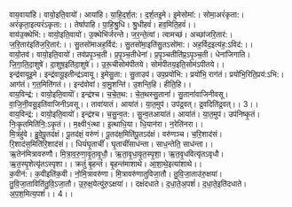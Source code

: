

  
वाय॒वाया॑हि। वायो॒इति॒वायो॑। आया॑हि। या॒हि॒द॒र्श॒त:। द॒र्श॒तइ॒मे। इ॒मेसोमा॑:। सोमा॒अरं॑कृता:। अरं॑कृता॒इत्यरं॑ऽकृता:।। तेषां॑पाहि। पा॒हि॒श्रु॒धि। श्रु॒धीहवं॑। हव॒मिति॒हवं॑।।  
वाय॑उ॒क्थेभि॑:। वायो॒इति॒वायो॑। उ॒क्थेभि॑र्जरन्ते। ज॒र॒न्ते॒त्वां। त्वामच्छ॑। अच्छा॑जरि॒तार॑:। ज॒रि॒तार॑इति॑ज॒रि॒तार॑:।। सु॒तसो॑माअह॒र्विद॑:। सु॒तसो॑मा॒इति॑सु॒तऽसो॑मा:। अह॒र्विद॒इत्य॑ह॒:ऽविद॑:।।  
वायो॒तव॑। वायो॒इति॒वायो॑। तव॑प्रपृ॒ञ्च॒ती। प्र॒पृ॒ञ्च॒तीधेना॑। प्र॒पृ॒ञ्चतीति॑प्र॒ऽपृ॒ञ्च॒ती। धेना॑जिगाति। जि॒गा॒ति॒दा॒शुषे॑। दा॒शुष॒इति॑दा॒शुषे॑।। उ॒रू॒चीसोम॑पीतये। सोम॑पीतय॒इति॒सोम॑ऽपीतये।।  
इन्द्र॑वायूइ॒मे। इन्द्र॑वायू॒इतीन्द्र॑ऽवायू। इ॒मेसु॒ता:। सु॒ताउप॑। उप॒प्रयो॑भि:। प्रयो॑भि॒ राग॑तं। प्रयो॑भि॒रिति॒प्रय॑:ऽभि:। आग॑तं। ग॒त॒मिति॑गतं।। इन्द॑वोवां। वा॒मु॒शन्ति॑। उ॒शन्ति॒हि। हीति॒हि।।  
वाय॒विन्द्र॑:। वायो॒इति॒वायॊ॑। इन्द्र॑श्च। च॒चे॒त॒थ:। चे॒त॒थस्सु॒तानां॑। सु॒तानां॑वाजिनीवसू। वा॒जि॒नी॒वसू॒इति॑वाजिनीऽवसू।। तावा॑यातं। आया॑तं। या॒त॒मुप॑। उप॑द्र॒वत्। द्र॒वदिति॑द्र॒वत्।। 3।।  
वाय॒विन्द्र॑:। वायो॒इति॒वायो॑। इन्द्र॑श्च। च॒सु॒न्व॒त:। सु॒न्व॒तआया॑तं। आया॑तं। या॒त॒मुप॑। उप॑निष्कृ॒तं। निः॒कृ॒तमिति॑नि॒:ऽकृ॒तं।। म॒क्ष्वी१॒॑त्था। इ॒त्थाधि॒या। धि॒यान॑रा। न॒रेति॑नरा।।  
मि॒त्रंहु॑वे। हु॒वे॒पू॒तद॑क्षं। पू॒तद॑क्षं॒ वरु॑णं। पू॒तद॑क्ष॒मिति॑पू॒तऽद॑क्षं। वरु॑णञ्च। च॒रि॒शाद॑सं। रि॒शाद॑स॒मिति॑रि॒शाद॑सं।। धियं॑घृ॒ताचीं॑। घृ॒ताचीं॑साध॑न्ता। साध॒न्तेति॒ साध॑न्ता।।  
ऋ॒तेन॑मित्रावरुणौ। मि॒त्रा॒व॒रु॒णा॒वृ॒ता॒वृ॒धौ॒। ऋ॒ता॒वृ॒धा॒वृ॒त॒स्पृ॒शा॒। ऋ॒त॒वृ॒धवित्यृ॑तऽवृधौ। ऋ॒त॒स्पृ॒शेत्यृ॑तऽस्पृशा।। क्रतुं॑ बृ॒हन्तं॑। बृ॒हन्त॑माशाथे। आ॒शा॒थे॒इत्या॑शाथे।।  
क॒वीन॑:। क॒वीइति॑क॒वी। नो॒मि॒त्रावरु॑णा। मि॒त्रावरु॑णातुविजा॒तौ। तु॒वि॒जा॒ताउ॑रु॒क्षया॑। तु॒वि॒जा॒ताविति॑तु॒वि॒ऽजा॒तौ। उ॒रु॒क्ष॒येत्यु॑रु॒ऽक्षया॑।। दक्षं॑दधाते। द॒धा॒ते॒अ॒पशं॑। द॒धा॒ते॒इति॑दधाते। अ॒प॒श॒मित्य॒पशं॑।। 4।।  
